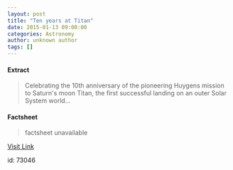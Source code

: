 ```yaml
---
layout: post
title: "Ten years at Titan"
date: 2015-01-13 09:00:00
categories: Astronomy
author: unknown author
tags: []
---
```



#### Extract
>Celebrating the 10th anniversary of the pioneering Huygens mission to Saturn's moon Titan, the first successful landing on an outer Solar System world...

#### Factsheet
>factsheet unavailable

[Visit Link](http://www.esa.int/Our_Activities/Space_Science/Highlights/Ten_years_at_Titan)

id:   73046


